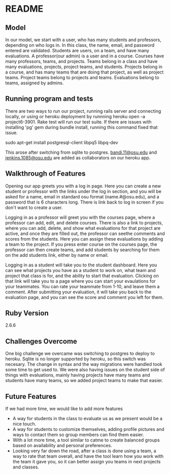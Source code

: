 # README

## Model
In our model, we start with a user, who has many students and professors, depending on who logs in. In this class, the name, email, and password entered are validated. Students are users, on a team, and have many evaluations. A professor(our admin) is a user and in a course. Courses have many professors, teams, and projects. Teams belong in a class and have many evaluations, projects, project teams, and students. Projects belong in a course, and has many teams that are doing that project, as well as project teams. Project teams belong to projects and teams. Evaluations belong to teams, assigned by admins. 

## Running program and tests
There are two ways to run our project, running rails server and connecting locally, or using or heroku deployment by runnning heroku open -a project6-3901.
Rake test will run our test suite.
If there are issues with installing 'pg' gem during bundle install, running this command fixed that issue.

sudo apt-get install postgresql-client libpq5 libpq-dev

This arose after switching from sqlite to postgres.
bandi.11@osu.edu and jenkins.1085@osu.edu are added as collaborators on our heroku app.

## Walkthrough of Features
Opening our app greets you with a log in page. Here you can create a new student or professor with the links under the log in section, and you will be asked for a name, email in standard osu format (name.#@osu.edu), and a password that is 6 characters long. There is link back to log in screen if you don't want to create a user. 

Logging in as a professor will greet you with the courses page, where a professor can add, edit, and delete courses. There is also a link to projects, where you can add, delete, and show what evaluations for that project are active, and once they are filled out, the professor can seethe comments and scores from the students. Here you can assign these evaluations by adding a team to the project. If you press enter course on the courses page, the professor can then create teams, and add students by searching for them on the add students link, either by name or email.  

Logging in as a student will take you to the student dashboard. Here you can see what projects you have as a student to work on, what team and project that class is for, and the ability to start that evaluation. Clicking on that link will take you to a page where you can start your evaulations for your teammates. You can rate your teammate from 1-10, and leave them a comment. After submitting your evaluation, it will take you back to the evaluation page, and you can see the score and comment you left for them. 

## Ruby Version
2.6.6

## Challenges Overcome
One big challenge we overcame was switching to postgres to deploy to heroku. Sqlite is no longer supported by heroku, so this switch was necesary. The change in syntax and the way migrations were handled took some time to get used to. We were also having issues on the student side of things with evaluations, mainly having projects have many teams and students have many teams, so we added project teams to make that easier. 

## Future Features
If we had more time, we would like to add more features
* A way for students in the class to evaluate us as we present would be a nice touch.
* A way for students to customize themselves, adding profile pictures and ways to contact them so group members can find them easier. 
* With a lot more time, a tool similar to catme to create balanced groups based on availability and personal preferences.
* Looking very far down the road, after a class is done using a team, a way to rate that team overall, and have the tool learn how you work with the team it gave you, so it can better assign you teams in next projects and classes.


